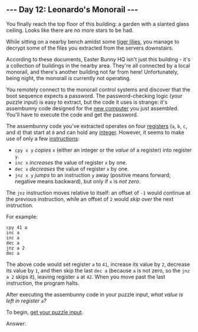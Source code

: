 ## --- Day 12: Leonardo's Monorail ---

You finally reach the top floor of this building: a garden with a slanted glass ceiling. Looks like there are no more stars to be had.

While sitting on a nearby bench amidst some [tiger lilies](https://www.google.com/search?q=tiger+lilies&tbm=isch), you manage to decrypt some of the files you extracted from the servers downstairs.

According to these documents, Easter Bunny HQ isn't just this building - it's a collection of buildings in the nearby area. They're all connected by a local monorail, and there's another building not far from here! Unfortunately, being night, the monorail is currently not operating.

You remotely connect to the monorail control systems and discover that the boot sequence expects a password. The password-checking logic (your puzzle input) is easy to extract, but the code it uses is strange: it's assembunny code designed for the [new computer](11) you just assembled. You'll have to execute the code and get the password.

The assembunny code you've extracted operates on four [registers](https://en.wikipedia.org/wiki/Processor_register) (`a`, `b`, `c`, and `d`) that start at `0` and can hold any [integer](https://en.wikipedia.org/wiki/Integer). However, it seems to make use of only a few [instructions](https://en.wikipedia.org/wiki/Instruction_set):

- `cpy x y` _copies_ `x` (either an integer or the _value_ of a register) into register `y`.
- `inc x` _increases_ the value of register `x` by one.
- `dec x` _decreases_ the value of register `x` by one.
- `jnz x y` _jumps_ to an instruction `y` away (positive means forward; negative means backward), but only if `x` is _not zero_.

The `jnz` instruction moves relative to itself: an offset of `-1` would continue at the previous instruction, while an offset of `2` would _skip over_ the next instruction.

For example:

    cpy 41 a
    inc a
    inc a
    dec a
    jnz a 2
    dec a

The above code would set register `a` to `41`, increase its value by `2`, decrease its value by `1`, and then skip the last `dec a` (because `a` is not zero, so the `jnz a 2` skips it), leaving register `a` at `42`. When you move past the last instruction, the program halts.

After executing the assembunny code in your puzzle input, _what value is left in register `a`?_

To begin, [get your puzzle input](12/input).

Answer:
